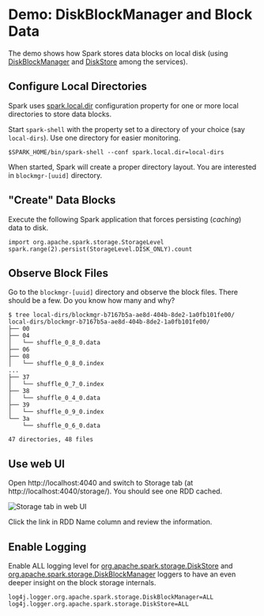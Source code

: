 # Demo: DiskBlockManager and Block Data

The demo shows how Spark stores data blocks on local disk (using [DiskBlockManager](../storage/DiskBlockManager.md) and [DiskStore](../storage/DiskStore.md) among the services).

## Configure Local Directories

Spark uses [spark.local.dir](../configuration-properties.md#spark.local.dir) configuration property for one or more local directories to store data blocks.

Start `spark-shell` with the property set to a directory of your choice (say `local-dirs`). Use one directory for easier monitoring.

```text
$SPARK_HOME/bin/spark-shell --conf spark.local.dir=local-dirs
```

When started, Spark will create a proper directory layout. You are interested in `blockmgr-[uuid]` directory.

## "Create" Data Blocks

Execute the following Spark application that forces persisting (_caching_) data to disk.

```text
import org.apache.spark.storage.StorageLevel
spark.range(2).persist(StorageLevel.DISK_ONLY).count
```

## Observe Block Files

Go to the `blockmgr-[uuid]` directory and observe the block files. There should be a few. Do you know how many and why?

```text
$ tree local-dirs/blockmgr-b7167b5a-ae8d-404b-8de2-1a0fb101fe00/
local-dirs/blockmgr-b7167b5a-ae8d-404b-8de2-1a0fb101fe00/
├── 00
├── 04
│   └── shuffle_0_8_0.data
├── 06
├── 08
│   └── shuffle_0_8_0.index
...
├── 37
│   └── shuffle_0_7_0.index
├── 38
│   └── shuffle_0_4_0.data
├── 39
│   └── shuffle_0_9_0.index
└── 3a
    └── shuffle_0_6_0.data

47 directories, 48 files
```

## Use web UI

Open http://localhost:4040 and switch to Storage tab (at http://localhost:4040/storage/). You should see one RDD cached.

![Storage tab in web UI](../images/storage/demo-DiskBlockManager-and-Block-Data-webui-storage.png)

Click the link in RDD Name column and review the information.

## Enable Logging

Enable ALL logging level for [org.apache.spark.storage.DiskStore](../storage/DiskStore.md#logging) and [org.apache.spark.storage.DiskBlockManager](../storage/DiskBlockManager.md#logging) loggers to have an even deeper insight on the block storage internals.

```text
log4j.logger.org.apache.spark.storage.DiskBlockManager=ALL
log4j.logger.org.apache.spark.storage.DiskStore=ALL
```
